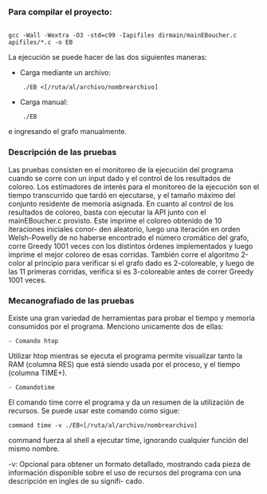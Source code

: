### Para compilar el proyecto:

```

gcc -Wall -Wextra -O3 -std=c99 -Iapifiles dirmain/mainEBoucher.c apifiles/*.c -o EB
```

La ejecución se puede hacer de las dos siguientes maneras:

- Carga mediante un archivo:
```
    ./EB <[/ruta/al/archivo/nombrearchivo]
```
- Carga manual:

```
    ./EB

```
e ingresando el grafo manualmente.


### Descripción de las pruebas


Las pruebas consisten en el monitoreo de la ejecución del programa cuando se corre con un input
dado y el control de los resultados de coloreo. Los estimadores de interés para el monitoreo de la
ejecución son el tiempo transcurrido que tardó en ejecutarse, y el tamaño máximo del conjunto residente de memoria asignada.
En cuanto al control de los resultados de coloreo, basta con ejecutar la API junto con el
mainEBoucher.c provisto. Este imprime el coloreo obtenido de 10 iteraciones iniciales conor-
den aleatorio, luego una iteración en orden Welsh-Powelly de no haberse encontrado el número cromático del grafo, corre Greedy 1001 veces con los distintos órdenes implementados y luego imprime el mejor coloreo de esas corridas. También corre el algoritmo 2-color al principio para verificar si el grafo dado es 2-coloreable, y luego de las 11 primeras corridas, verifica si es 3-coloreable antes
de correr Greedy 1001 veces.


### Mecanografiado de las pruebas


Existe una gran variedad de herramientas para probar el tiempo y memoria consumidos por el programa. Menciono unicamente dos de ellas:
```
- Comando htop

```
Utilizar htop mientras se ejecuta el programa permite visualizar tanto la RAM (columna
RES) que está siendo usada por el proceso, y el tiempo (columna TIME+).
```
- Comandotime

```
El comando time corre el programa y da un resumen de la utilización de recursos.
Se puede usar este comando como sigue:

```
command time -v ./EB<[/ruta/al/archivo/nombrearchivo]
```
command fuerza al shell a ejecutar time, ignorando cualquier función del mismo nombre.

-v: Opcional para obtener un formato detallado, mostrando cada pieza de información
disponible sobre el uso de recursos del programa con una descripción en ingles de su signifi-
cado.




